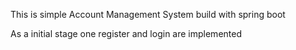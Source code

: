 This is simple Account Management System build with spring boot 

As a initial stage one register and login are implemented
